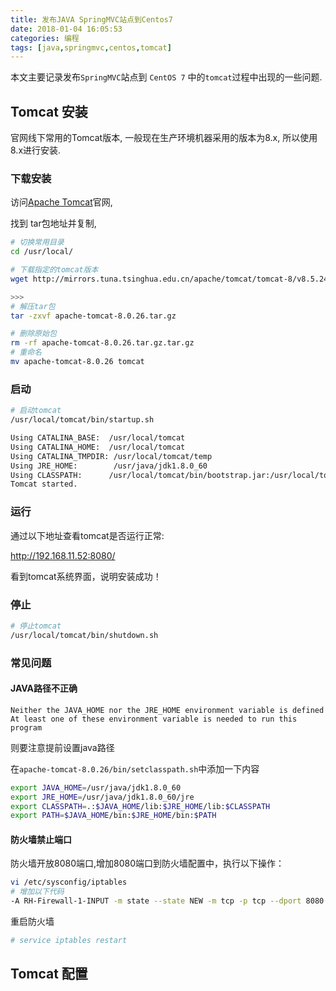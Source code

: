 ```yaml
---
title: 发布JAVA SpringMVC站点到Centos7
date: 2018-01-04 16:05:53
categories: 编程
tags: [java,springmvc,centos,tomcat]
---
```

本文主要记录发布`SpringMVC`站点到 `CentOS 7` 中的`tomcat`过程中出现的一些问题.

## Tomcat 安装

官网线下常用的Tomcat版本, 一般现在生产环境机器采用的版本为8.x, 所以使用8.x进行安装.

### 下载安装

访问[Apache Tomcat](https://tomcat.apache.org/download-80.cgi)官网,

找到 tar包地址并复制,

```bash
# 切换常用目录
cd /usr/local/

# 下载指定的tomcat版本
wget http://mirrors.tuna.tsinghua.edu.cn/apache/tomcat/tomcat-8/v8.5.24/bin/apache-tomcat-8.5.24.tar.gz

>>>
# 解压tar包
tar -zxvf apache-tomcat-8.0.26.tar.gz

# 删除原始包
rm -rf apache-tomcat-8.0.26.tar.gz.tar.gz
# 重命名
mv apache-tomcat-8.0.26 tomcat

```
### 启动

```bash
# 启动tomcat
/usr/local/tomcat/bin/startup.sh

Using CATALINA_BASE:  /usr/local/tomcat
Using CATALINA_HOME:  /usr/local/tomcat
Using CATALINA_TMPDIR: /usr/local/tomcat/temp
Using JRE_HOME:        /usr/java/jdk1.8.0_60
Using CLASSPATH:      /usr/local/tomcat/bin/bootstrap.jar:/usr/local/tomcat/bin/tomcat-juli.jar
Tomcat started.
```

### 运行

通过以下地址查看tomcat是否运行正常:

http://192.168.11.52:8080/

看到tomcat系统界面，说明安装成功！

### 停止

```bash
# 停止tomcat
/usr/local/tomcat/bin/shutdown.sh
```
### 常见问题

#### JAVA路径不正确

```
Neither the JAVA_HOME nor the JRE_HOME environment variable is defined
At least one of these environment variable is needed to run this program
```
则要注意提前设置java路径

在`apache-tomcat-8.0.26/bin/setclasspath.sh`中添加一下内容
```bash
export JAVA_HOME=/usr/java/jdk1.8.0_60  
export JRE_HOME=/usr/java/jdk1.8.0_60/jre
export CLASSPATH=.:$JAVA_HOME/lib:$JRE_HOME/lib:$CLASSPATH
export PATH=$JAVA_HOME/bin:$JRE_HOME/bin:$PATH
```
#### 防火墙禁止端口

防火墙开放8080端口,增加8080端口到防火墙配置中，执行以下操作：

```bash
vi /etc/sysconfig/iptables
# 增加以下代码
-A RH-Firewall-1-INPUT -m state --state NEW -m tcp -p tcp --dport 8080 -j ACCEPT
```

重启防火墙 
```bash
# service iptables restart
```

## Tomcat 配置

